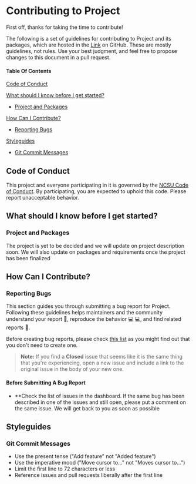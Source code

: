 # Contributing to Project

First off, thanks for taking the time to contribute!

The following is a set of guidelines for contributing to Project and its packages, which are hosted in the [Link](https://github.com/dhruvil009/HW01) on GitHub. These are mostly guidelines, not rules. Use your best judgment, and feel free to propose changes to this document in a pull request.

#### Table Of Contents

[Code of Conduct](#code-of-conduct)

[What should I know before I get started?](#what-should-i-know-before-i-get-started)
  * [Project and Packages](#project-and-packages)

[How Can I Contribute?](#how-can-i-contribute)
  * [Reporting Bugs](#reporting-bugs)

[Styleguides](#styleguides)
  * [Git Commit Messages](#git-commit-messages)


## Code of Conduct

This project and everyone participating in it is governed by the [NCSU Code of Conduct](CODE_OF_CONDUCT.md). By participating, you are expected to uphold this code. Please report unacceptable behavior.

## What should I know before I get started?

### Project and Packages
The project is yet to be decided and we will update on project description soon. We will also update on packages and requirements once the project has been finalized

## How Can I Contribute?

### Reporting Bugs

This section guides you through submitting a bug report for Project. Following these guidelines helps maintainers and the community understand your report :pencil:, reproduce the behavior :computer: :computer:, and find related reports :mag_right:.

Before creating bug reports, please check [this list](#before-submitting-a-bug-report) as you might find out that you don't need to create one.

> **Note:** If you find a **Closed** issue that seems like it is the same thing that you're experiencing, open a new issue and include a link to the original issue in the body of your new one.

#### Before Submitting A Bug Report
* **Check the list of issues in the dashboard. If the same bug has been described in one of the issues and still open, please put a comment on the same issue. We will get back to you as soon as possible

## Styleguides

### Git Commit Messages

* Use the present tense ("Add feature" not "Added feature")
* Use the imperative mood ("Move cursor to..." not "Moves cursor to...")
* Limit the first line to 72 characters or less
* Reference issues and pull requests liberally after the first line

